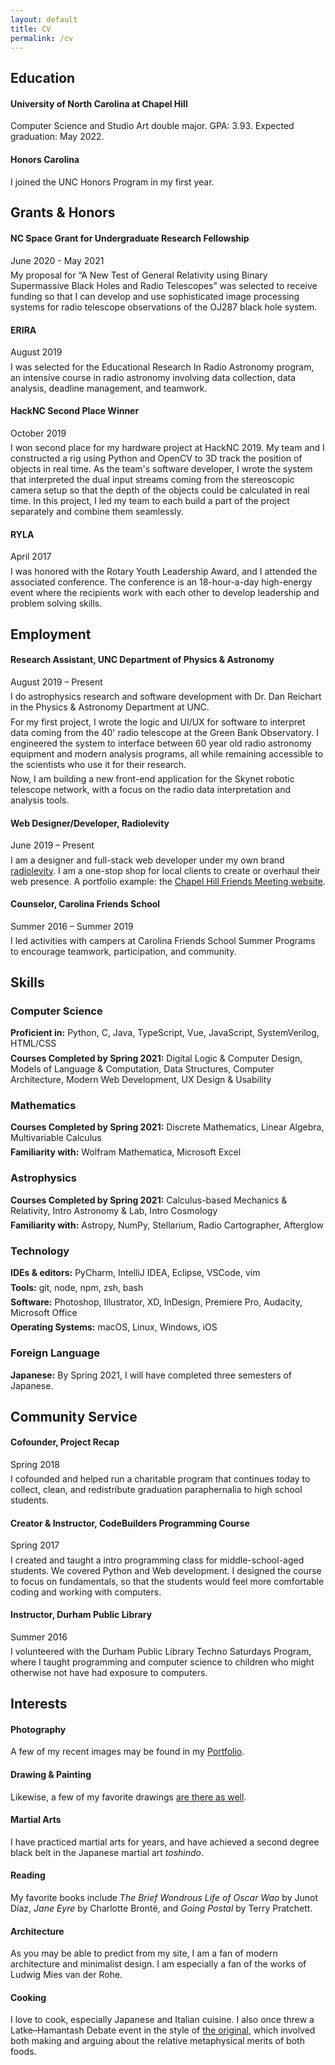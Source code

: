 ```yaml
---
layout: default
title: CV
permalink: /cv
---
```


<head><style>
  p { margin: 0.4rem 0; }
  h2{ margin-top: 1.8rem; }
</style></head>

## Education

#### University of North Carolina at Chapel Hill

Computer Science and Studio Art double major. GPA: 3.93. Expected graduation: May 2022.

#### Honors Carolina

I joined the UNC Honors Program in my first year.

## Grants & Honors

#### NC Space Grant for Undergraduate Research Fellowship

<span class="gray">June 2020 - May 2021</span>

My proposal for “A New Test of General Relativity using Binary Supermassive Black Holes and Radio Telescopes” was selected to receive funding so that I can develop and use sophisticated image processing systems for radio telescope observations of the OJ287 black hole system.

#### ERIRA

<span class="gray">August 2019</span>

I was selected for the Educational Research In Radio Astronomy program, an intensive course in radio astronomy involving data collection, data analysis, deadline management, and teamwork.

#### HackNC Second Place Winner

<span class="gray">October 2019</span>

I won second place for my hardware project at HackNC 2019. My team and I constructed a rig using Python and OpenCV to 3D track the position of objects in real time. As the team's software developer, I wrote the system that interpreted the dual input streams coming from the stereoscopic camera setup so that the depth of the objects could be calculated in real time. In this project, I led my team to each build a part of the project separately and combine them seamlessly.

#### RYLA

<span class="gray">April 2017</span>

I was honored with the Rotary Youth Leadership Award, and I attended the associated conference. The conference is an 18-hour-a-day high-energy event where the recipients work with each other to develop leadership and problem solving skills.

## Employment

#### Research Assistant, <span class="roman">UNC Department of Physics & Astronomy</span>

<span class="gray">August 2019 – Present</span>

I do astrophysics research and software development with Dr. Dan Reichart in the Physics & Astronomy Department at UNC.

For my first project, I wrote the logic and UI/UX for software to interpret data coming from the 40' radio telescope at the Green Bank Observatory. I engineered the system to interface between 60 year old radio astronomy equipment and modern analysis programs, all while remaining accessible to the scientists who use it for their research.

Now, I am building a new front-end application for the Skynet robotic telescope network, with a focus on the radio data interpretation and analysis tools.

#### Web Designer/Developer, <span class="roman">Radiolevity</span>

<span class="gray">June 2019 – Present</span>

I am a designer and full-stack web developer under my own brand [radiolevity](https://radiolevity.com). I am a one-stop shop for local clients to create or overhaul their web presence. A portfolio example: the [Chapel Hill Friends Meeting website](https://chapelhillfriends.org).

#### Counselor, <span class="roman">Carolina Friends School</span>

<span class="gray">Summer 2016 – Summer 2019</span>

I led activities with campers at Carolina Friends School Summer Programs to encourage teamwork, participation, and community.

## Skills

### Computer Science

**Proficient in:** Python, C, Java, TypeScript, Vue, JavaScript, SystemVerilog, <span title="source for this site on github (radiolevity/finnjames.dev)">HTML/CSS</span>

**Courses Completed by Spring 2021:** Digital Logic & Computer Design, Models of Language & Computation, Data Structures, Computer Architecture, Modern Web Development, UX Design & Usability

### Mathematics

**Courses Completed by Spring 2021:** Discrete Mathematics, Linear Algebra, Multivariable Calculus

**Familiarity with:** Wolfram Mathematica, Microsoft Excel

### Astrophysics

**Courses Completed by Spring 2021:** Calculus-based Mechanics & Relativity, Intro Astronomy & Lab, Intro Cosmology

**Familiarity with:** Astropy, NumPy, Stellarium, Radio Cartographer, Afterglow

### Technology

**IDEs & editors:**
PyCharm, IntelliJ IDEA, Eclipse, VSCode, vim

**Tools:**
git, node, npm, zsh, bash

**Software:**
Photoshop, Illustrator, XD, InDesign, Premiere Pro, Audacity, Microsoft Office

**Operating Systems:**
macOS, Linux, Windows, iOS

### Foreign Language
**Japanese:**
By Spring 2021, I will have completed three semesters of Japanese.

## Community Service

#### Cofounder, <span class="roman">Project Recap</span>

<span class="gray">Spring 2018</span>

I cofounded and helped run a charitable program that continues today to collect, clean, and redistribute graduation paraphernalia to high school students.

#### Creator & Instructor, <span class="roman">CodeBuilders Programming Course</span>

<span class="gray">Spring 2017</span>

I created and taught a intro programming class for middle-school-aged students. We covered Python and Web development. I designed the course to focus on fundamentals, so that the students would feel more comfortable coding and working with computers.

#### Instructor, <span class="roman">Durham Public Library</span>

<span class="gray">Summer 2016</span>

I volunteered with the Durham Public Library Techno Saturdays Program, where I taught programming and computer science to children who might otherwise not have had exposure to computers. 

## Interests

#### Photography
A few of my recent images may be found in my [Portfolio](/portfolio#photography).

#### Drawing & Painting
Likewise, a few of my favorite drawings [are there as well](/portfolio#drawing).

#### Martial Arts
I have practiced martial arts for years, and have achieved a second degree black belt in the Japanese martial art _toshindo_.

#### Reading
My favorite books include _The Brief Wondrous Life of Oscar Wao_ by Junot Díaz, _Jane Eyre_ by Charlotte Brontë, and _Going Postal_ by Terry Pratchett.

#### Architecture
As you may be able to predict from my site, I am a fan of modern architecture and minimalist design. I am especially a fan of the works of Ludwig Mies van der Rohe.

#### Cooking
I love to cook, especially Japanese and Italian cuisine. I also once threw a Latke–Hamantash Debate event in the style of [the original](https://en.wikipedia.org/wiki/Latke%E2%80%93Hamantash_Debate), which involved both making and arguing about the relative metaphysical merits of both foods.

